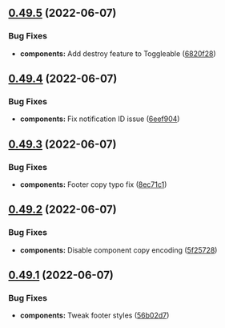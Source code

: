 ## [0.49.5](https://github.com/jacecotton/tcds/compare/v0.49.4...v0.49.5) (2022-06-07)


### Bug Fixes

* **components:** Add destroy feature to Toggleable ([6820f28](https://github.com/jacecotton/tcds/commit/6820f280e3e2196c3e8d051c24d139fd6be5ec57))



## [0.49.4](https://github.com/jacecotton/tcds/compare/v0.49.3...v0.49.4) (2022-06-07)


### Bug Fixes

* **components:** Fix notification ID issue ([6eef904](https://github.com/jacecotton/tcds/commit/6eef9044a63bcd15739e1dc2c8920545fc59e42a))



## [0.49.3](https://github.com/jacecotton/tcds/compare/v0.49.2...v0.49.3) (2022-06-07)


### Bug Fixes

* **components:** Footer copy typo fix ([8ec71c1](https://github.com/jacecotton/tcds/commit/8ec71c182e05b8f7deb2219d746ae01af7901937))



## [0.49.2](https://github.com/jacecotton/tcds/compare/v0.49.1...v0.49.2) (2022-06-07)


### Bug Fixes

* **components:** Disable component copy encoding ([5f25728](https://github.com/jacecotton/tcds/commit/5f2572866f3a04194d60578a6d56335614c09292))



## [0.49.1](https://github.com/jacecotton/tcds/compare/v0.49.0...v0.49.1) (2022-06-07)


### Bug Fixes

* **components:** Tweak footer styles ([56b02d7](https://github.com/jacecotton/tcds/commit/56b02d750384f31cae62509ac39c8cbbc32ae5fd))



